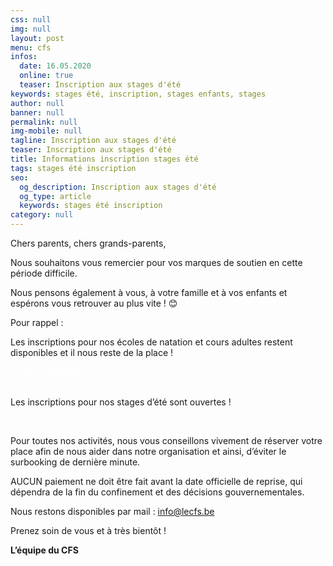 ```yaml
---
css: null
img: null
layout: post
menu: cfs
infos:
  date: 16.05.2020
  online: true
  teaser: Inscription aux stages d'été
keywords: stages été, inscription, stages enfants, stages
author: null
banner: null
permalink: null
img-mobile: null
tagline: Inscription aux stages d'été
teaser: Inscription aux stages d'été
title: Informations inscription stages été
tags: stages été inscription
seo:
  og_description: Inscription aux stages d'été
  og_type: article
  keywords: stages été inscription
category: null
---
```


Chers parents, chers grands-parents,

Nous souhaitons vous remercier pour vos marques de soutien en cette période difficile.

Nous pensons également à vous, à votre famille et à vos enfants et espérons vous retrouver au plus vite ! 😊

Pour rappel :

Les inscriptions pour nos écoles de natation et cours adultes restent disponibles et il nous reste de la place !

<div class="row">
	<div class="col-md-6 col-xs-6">
		<a href="https://www.lecfs.be/activites/ecole_de_natation/" class="btn btn-block btn-info-filled" style="margin-top: 15px; margin-bottom: 15px; color: #fff !important;">Ecole de Natation</a>
	</div>
	<div class="col-md-6 col-xs-6">
		<a href="https://www.lecfs.be/activites/cours_adultes/" class="btn btn-block btn-info-filled" style="margin-top: 15px; margin-bottom: 15px; color: #fff !important;">Cours adultes</a>
	</div>
</div>



Les inscriptions pour nos stages d’été sont ouvertes ! 



<div class="row">
	<div class="col-md-6 col-xs-6">
		<a href="https://www12.iclub.be/myiclub3_CFS_register.asp?ClubID=559&Categorie=4&Province=Brabant&Groupe=1&_ga=2.33828643.368929687.1587378070-1729421294.1539351770" class="btn btn-block btn-info-filled" style="margin-top: 15px; color: #fff !important; margin-bottom: 20px;" target="_blank">Inscription</a>
	</div>
</div>



Pour toutes nos activités, nous vous conseillons vivement de réserver votre place afin de nous aider dans notre organisation et ainsi, d’éviter le surbooking de dernière minute.

<div class="massage-box alert-danger">
  <strong>
    <i class="fa fa-exclamation-triangle"></i>
  </strong>
  <p>AUCUN paiement ne doit être fait avant la date officielle de reprise, qui dépendra de la fin du confinement et des décisions gouvernementales.</p>
</div>

 

Nous restons disponibles par mail : <a href="mailto:info@lecfs.be">info@lecfs.be</a>

Prenez soin de vous et à très bientôt !

**L’équipe du CFS**